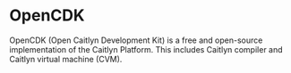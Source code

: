 # OpenCDK
OpenCDK (Open Caitlyn Development Kit) is a free and open-source implementation of the Caitlyn Platform. This includes Caitlyn compiler and Caitlyn virtual machine (CVM).
